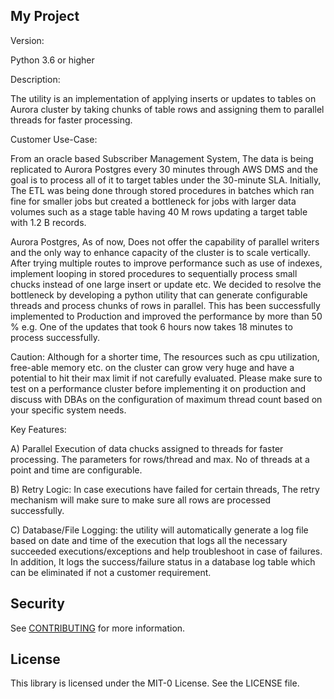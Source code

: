 ## My Project

Version:

Python 3.6 or higher

Description:

The utility is an implementation of applying inserts or updates to tables on Aurora cluster by taking chunks of table rows and assigning them to parallel threads for faster processing.

Customer Use-Case:

From an oracle based Subscriber Management System, The data is being replicated to Aurora Postgres every 30 minutes through AWS DMS and the goal is to process all of it to target tables under the 30-minute SLA. Initially, The ETL was being done through stored procedures in batches which ran fine for smaller jobs but created a bottleneck for jobs with larger data volumes such as a stage table having 40 M rows updating a target table with 1.2 B records.

Aurora Postgres, As of now, Does not offer the capability of parallel writers and the only way to enhance capacity of the cluster is to scale vertically. After trying multiple routes to improve performance such as use of indexes, implement looping in stored procedures to sequentially process small chucks instead of one large insert or update etc. We decided to resolve the bottleneck by developing a python utility that can generate configurable threads and process chunks of rows in parallel. This has been successfully implemented to Production and improved the performance by more than 50 % e.g. One of the updates that took 6 hours now takes 18 minutes to process successfully.


Caution: Although for a shorter time, The resources such as cpu utilization, free-able memory etc. on the cluster can grow very huge and have a potential to hit their max limit if not carefully evaluated. Please make sure to test on a performance cluster before implementing it on production and discuss with DBAs on the configuration of maximum thread count based on your specific system needs.

Key Features:

A) Parallel Execution of data chucks assigned to threads for faster processing. The parameters for rows/thread and max. No of threads at a point and time are configurable.

B) Retry Logic: In case executions have failed for certain threads, The retry mechanism will make sure to make sure all rows are processed successfully.

C) Database/File Logging: the utility will automatically generate a log file based on date and time of the execution that logs all the necessary succeeded executions/exceptions and help troubleshoot in case of failures. In addition, It logs the success/failure status in a database log table which can be eliminated if not a customer requirement.

## Security

See [CONTRIBUTING](CONTRIBUTING.md#security-issue-notifications) for more information.

## License

This library is licensed under the MIT-0 License. See the LICENSE file.

